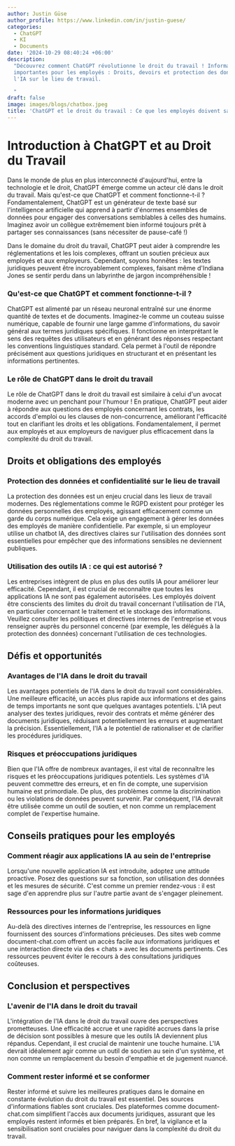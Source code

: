```yaml
---
author: Justin Güse
author_profile: https://www.linkedin.com/in/justin-guese/
categories:
  - ChatGPT
  - KI
  - Documents
date: '2024-10-29 08:40:24 +06:00'
description:
  "Découvrez comment ChatGPT révolutionne le droit du travail ! Informations
  importantes pour les employés : Droits, devoirs et protection des données concernant
  l'IA sur le lieu de travail.

  "
draft: false
image: images/blogs/chatbox.jpeg
title: 'ChatGPT et le droit du travail : Ce que les employés doivent savoir'
---
```


# Introduction à ChatGPT et au Droit du Travail

Dans le monde de plus en plus interconnecté d'aujourd'hui, entre la technologie et le droit, ChatGPT émerge comme un acteur clé dans le droit du travail. Mais qu'est-ce que ChatGPT et comment fonctionne-t-il ? Fondamentalement, ChatGPT est un générateur de texte basé sur l'intelligence artificielle qui apprend à partir d'énormes ensembles de données pour engager des conversations semblables à celles des humains. Imaginez avoir un collègue extrêmement bien informé toujours prêt à partager ses connaissances (sans nécessiter de pause-café !)

Dans le domaine du droit du travail, ChatGPT peut aider à comprendre les réglementations et les lois complexes, offrant un soutien précieux aux employés et aux employeurs. Cependant, soyons honnêtes : les textes juridiques peuvent être incroyablement complexes, faisant même d'Indiana Jones se sentir perdu dans un labyrinthe de jargon incompréhensible !

### Qu'est-ce que ChatGPT et comment fonctionne-t-il ?

ChatGPT est alimenté par un réseau neuronal entraîné sur une énorme quantité de textes et de documents. Imaginez-le comme un couteau suisse numérique, capable de fournir une large gamme d'informations, du savoir général aux termes juridiques spécifiques. Il fonctionne en interprétant le sens des requêtes des utilisateurs et en générant des réponses respectant les conventions linguistiques standard. Cela permet à l'outil de répondre précisément aux questions juridiques en structurant et en présentant les informations pertinentes.

### Le rôle de ChatGPT dans le droit du travail

Le rôle de ChatGPT dans le droit du travail est similaire à celui d'un avocat moderne avec un penchant pour l'humour ! En pratique, ChatGPT peut aider à répondre aux questions des employés concernant les contrats, les accords d'emploi ou les clauses de non-concurrence, améliorant l'efficacité tout en clarifiant les droits et les obligations. Fondamentalement, il permet aux employés et aux employeurs de naviguer plus efficacement dans la complexité du droit du travail.

## Droits et obligations des employés

### Protection des données et confidentialité sur le lieu de travail

La protection des données est un enjeu crucial dans les lieux de travail modernes. Des réglementations comme le RGPD existent pour protéger les données personnelles des employés, agissant efficacement comme un garde du corps numérique. Cela exige un engagement à gérer les données des employés de manière confidentielle. Par exemple, si un employeur utilise un chatbot IA, des directives claires sur l'utilisation des données sont essentielles pour empêcher que des informations sensibles ne deviennent publiques.

### Utilisation des outils IA : ce qui est autorisé ?

Les entreprises intègrent de plus en plus des outils IA pour améliorer leur efficacité. Cependant, il est crucial de reconnaître que toutes les applications IA ne sont pas également autorisées. Les employés doivent être conscients des limites du droit du travail concernant l'utilisation de l'IA, en particulier concernant le traitement et le stockage des informations. Veuillez consulter les politiques et directives internes de l'entreprise et vous renseigner auprès du personnel concerné (par exemple, les délégués à la protection des données) concernant l'utilisation de ces technologies.

## Défis et opportunités

### Avantages de l'IA dans le droit du travail

Les avantages potentiels de l'IA dans le droit du travail sont considérables. Une meilleure efficacité, un accès plus rapide aux informations et des gains de temps importants ne sont que quelques avantages potentiels. L'IA peut analyser des textes juridiques, revoir des contrats et même générer des documents juridiques, réduisant potentiellement les erreurs et augmentant la précision. Essentiellement, l'IA a le potentiel de rationaliser et de clarifier les procédures juridiques.

### Risques et préoccupations juridiques

Bien que l'IA offre de nombreux avantages, il est vital de reconnaître les risques et les préoccupations juridiques potentiels. Les systèmes d'IA peuvent commettre des erreurs, et en fin de compte, une supervision humaine est primordiale. De plus, des problèmes comme la discrimination ou les violations de données peuvent survenir. Par conséquent, l'IA devrait être utilisée comme un outil de soutien, et non comme un remplacement complet de l'expertise humaine.

## Conseils pratiques pour les employés

### Comment réagir aux applications IA au sein de l'entreprise

Lorsqu'une nouvelle application IA est introduite, adoptez une attitude proactive. Posez des questions sur sa fonction, son utilisation des données et les mesures de sécurité. C'est comme un premier rendez-vous : il est sage d'en apprendre plus sur l'autre partie avant de s'engager pleinement.

### Ressources pour les informations juridiques

Au-delà des directives internes de l'entreprise, les ressources en ligne fournissent des sources d'informations précieuses. Des sites web comme document-chat.com offrent un accès facile aux informations juridiques et une interaction directe via des « chats » avec les documents pertinents. Ces ressources peuvent éviter le recours à des consultations juridiques coûteuses.

## Conclusion et perspectives

### L'avenir de l'IA dans le droit du travail

L'intégration de l'IA dans le droit du travail ouvre des perspectives prometteuses. Une efficacité accrue et une rapidité accrues dans la prise de décision sont possibles à mesure que les outils IA deviennent plus répandus. Cependant, il est crucial de maintenir une touche humaine. L'IA devrait idéalement agir comme un outil de soutien au sein d'un système, et non comme un remplacement du besoin d'empathie et de jugement nuancé.

### Comment rester informé et se conformer

Rester informé et suivre les meilleures pratiques dans le domaine en constante évolution du droit du travail est essentiel. Des sources d'informations fiables sont cruciales. Des plateformes comme document-chat.com simplifient l'accès aux documents juridiques, assurant que les employés restent informés et bien préparés. En bref, la vigilance et la sensibilisation sont cruciales pour naviguer dans la complexité du droit du travail.
